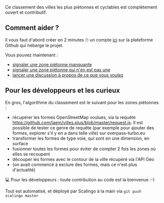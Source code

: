 Ce classement des villes les plus piétonnes et cyclables est complètement ouvert et contributif.

## Comment aider ?

Il vous faut d'abord créer en 2 minutes ⏱ un compte [ici](https://github.com/join) sur la plateforme Github qui héberge le projet.

Vous pouvez maintenant :

- [signaler une zone piétonne manquante](https://github.com/laem/villes.plus/issues/new?assignees=&labels=&template=faux-n-gatif.md&title=Il+manque+une+zone+pi%C3%A9tonne)
- [signaler une zone piétonne qui n'en est pas une](https://github.com/laem/villes.plus/issues/new?assignees=&labels=&template=faux-positif.md&title=Une+zone+dite+pi%C3%A9tonne+n%27en+est+pas+une)
- [lancer une discussion à propos de ce que vous voulez](https://github.com/laem/villes.plus/issues/new)

## Pour les développeurs et les curieux

En gros, l'algorithme du classement est le suivant pour les zones piétonnes :

- récupérer les formes OpenStreetMap voulues, via la requête https://github.com/laem/villes.plus/blob/master/request.js. Il est possible de tester ce genre de requête (par exemple pour ajouter des formes, explorer s'il y en a dans telle ville) sur overpass-turbo.eu
- transformer les formes de type voie, qui sont en une dimension, en surface
- fusionner toutes les formes pour éviter de compter 2 fois les zones où elles se recoupent
- découper les formes avec le contour de la ville récupéré via l'API Géo
- (on avait commencé à exclure des formes, mais ce n'est plus d'actualité)

💻 Pour les développeurs : toute contribution au code est la bienvenue :-)

Tout est automatisé, et déployé par Scalingo à la main via `git push scalingo master`
